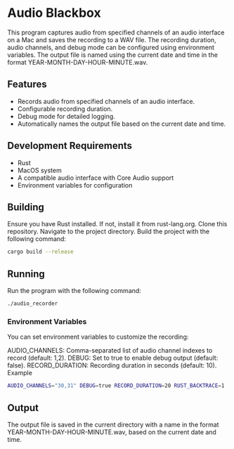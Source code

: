 # Audio Blackbox
This program captures audio from specified channels of an audio interface on a Mac and saves the recording to a WAV file. The recording duration, audio channels, and debug mode can be configured using environment variables. The output file is named using the current date and time in the format YEAR-MONTH-DAY-HOUR-MINUTE.wav.

## Features
- Records audio from specified channels of an audio interface.
- Configurable recording duration.
- Debug mode for detailed logging.
- Automatically names the output file based on the current date and time.

## Development Requirements
- Rust
- MacOS system
- A compatible audio interface with Core Audio support
- Environment variables for configuration

## Building
Ensure you have Rust installed. If not, install it from rust-lang.org.
Clone this repository.
Navigate to the project directory.
Build the project with the following command:
```sh
cargo build --release
```

## Running
Run the program with the following command:

```sh
./audio_recorder
```


### Environment Variables
You can set environment variables to customize the recording:

AUDIO_CHANNELS: Comma-separated list of audio channel indexes to record (default: 1,2).
DEBUG: Set to true to enable debug output (default: false).
RECORD_DURATION: Recording duration in seconds (default: 10).
Example
```sh
AUDIO_CHANNELS="30,31" DEBUG=true RECORD_DURATION=20 RUST_BACKTRACE=1 ./audio_recorder
```

## Output
The output file is saved in the current directory with a name in the format YEAR-MONTH-DAY-HOUR-MINUTE.wav, based on the current date and time.